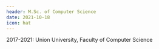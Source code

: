 ```yaml
---
header: M.Sc. of Computer Science
date: 2021-10-18
icon: hat
---
```


2017-2021: Union University, Faculty of Computer Science

